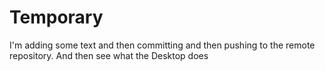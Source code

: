 # Temporary

I'm adding some text and then committing and then pushing to the remote repository. And then see
what the Desktop does